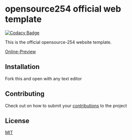 # opensource254 official web template

[![Codacy Badge](https://api.codacy.com/project/badge/Grade/8b681dca02654632963863d61ef90e67)](https://app.codacy.com/manual/verdixconie/website-proposal?utm_source=github.com&utm_medium=referral&utm_content=azim254/website-proposal&utm_campaign=Badge_Grade_Dashboard)

This is the official opensource-254 website template.

[Online-Preview](https://opensource254.github.io/website-proposal/)



## Installation



Fork this and open with any text editor


## Contributing
Check out on how to submit your  [contributions](../master/CONTRIBUTING.md) to the project
 



## License
[MIT](../master/LICENSE.md)
